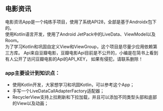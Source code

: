 ## 电影资讯

电影资讯App是一个纯练手项目，使用了系统API28，全部是基于Androidx包下的。  
使用Kotlin语言开发，使用了Android JetPack中的LiveData、ViewModel以及Room。  
为了学习Kotlin和巩固自定义View和ViewGroup，这个项目是尽量少应用依赖第三方库。
Api来自豆瓣电影，豆瓣电影Api目前是不公开的，小编是在简书上看到有人公开了访问豆瓣电影的Api的API_KEY，
如果有侵犯，请联系删除！



### app主要设计到知识点：

- 使用Kotlin开发，大家想学习和巩固Kotlin，可以参考这个App；
- 手写一个LiveDataCallAdapterFactory适配器；
- RecyclerView支持上拉刷新和下拉加载，并且可以添加不同类型头部和底部的View以及动画；
